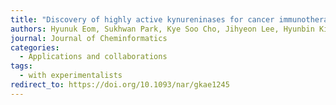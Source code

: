```yaml
---
title: "Discovery of highly active kynureninases for cancer immunotherapy through protein language model"
authors: Hyunuk Eom, Sukhwan Park, Kye Soo Cho, Jihyeon Lee, Hyunbin Kim, Stephanie Kim, Jinsol Yang, Young-Hyun Han, Juyong Lee, Chaok Seok, Myeong Sup Lee*, Woon Ju Song*, Martin Steinegger*
journal: Journal of Cheminformatics
categories:
  - Applications and collaborations
tags:
  - with experimentalists
redirect_to: https://doi.org/10.1093/nar/gkae1245
---
```

